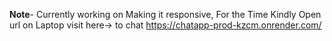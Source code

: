 **Note**- Currently working on Making it responsive, For the Time Kindly Open url on Laptop
visit here-> to chat https://chatapp-prod-kzcm.onrender.com/
